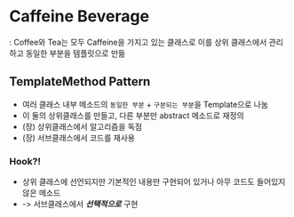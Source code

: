 # Caffeine Beverage
: Coffee와 Tea는 모두 Caffeine을 가지고 있는 클래스로 이를 상위 클래스에서 관리하고 동일한 부분을 템플릿으로 만듦

## TemplateMethod Pattern
* 여러 클래스 내부 메소드의 `동일한 부분` + `구분되는 부분`을 Template으로 나눔
* 이 둘의 상위클래스를 만들고, 다른 부분만 abstract 메소드로 재정의
* (장) 상위클래스에서 알고리즘을 독점
* (장) 서브클래스에서 코드를 재사용

### Hook?!
* 상위 클래스에 선언되지만 기본적인 내용만 구현되어 있거나 아무 코드도 들어있지 않은 메소드
* -> 서브클래스에서 **_선택적으로_** 구현
